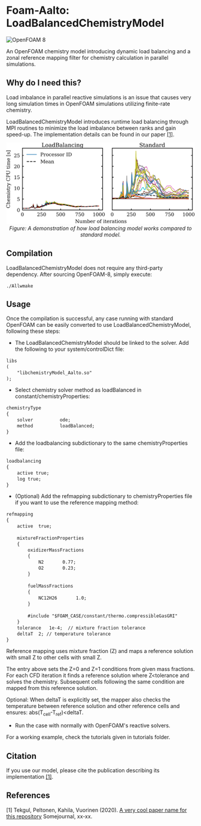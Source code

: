 # Foam-Aalto: LoadBalancedChemistryModel
![OpenFOAM 8](https://img.shields.io/badge/OpenFOAM-8-brightgreen)

An OpenFOAM chemistry model introducing dynamic load balancing and a zonal reference mapping
filter for chemistry calculation in parallel simulations.

## Why do I need this?

Load imbalance in parallel reactive simulations is an issue that causes very long
simulation times in OpenFOAM simulations utilizing finite-rate chemistry.

LoadBalancedChemistryModel introduces runtime load balancing through MPI routines
to minimize the load imbalance between ranks and gain speed-up. The implementation
details can be found in our paper [[1]](#1).



<p align="center">
    <img src="rankbased_solve.png" alt="drawing" width="600"/>
    <br>
    <em>Figure: A demonstration of how load balancing model works compared to standard model.</em>
</p>


## Compilation

LoadBalancedChemistryModel does not require any third-party dependency.
After sourcing OpenFOAM-8, simply execute:

```
./Allwmake
```

## Usage

Once the compilation is successful, any case running with standard OpenFOAM can be easily converted to
use LoadBalancedChemistryModel, following these steps:

* The LoadBalancedChemistryModel should be linked to the solver. Add the following to your system/controlDict file:

```
libs
(
    "libchemistryModel_Aalto.so" 
);
```

* Select chemistry solver method as loadBalanced in constant/chemistryProperties:

```
chemistryType
{
    solver          ode;
    method          loadBalanced;
}
```

* Add the loadbalancing subdictionary to the same chemistryProperties file:

```
loadbalancing
{
    active true;
    log	true;
}
```

* (Optional) Add the refmapping subdictionary to chemistryProperties file if you want to 
    use the reference mapping method:

```
refmapping
{
    active  true;
    
    mixtureFractionProperties
    {
        oxidizerMassFractions
        {
            N2       0.77;
            O2       0.23;
        }

        fuelMassFractions
        {
            NC12H26       1.0;
        }

        #include "$FOAM_CASE/constant/thermo.compressibleGasGRI"
    }
    tolerance	1e-4;  // mixture fraction tolerance
    deltaT	2; // temperature tolerance
}
```
Reference mapping uses mixture fraction (Z) and maps a reference solution
with small Z to other cells with small Z.

The entry above sets the Z=0 and Z=1 conditions from given mass fractions. For each
CFD iteration it finds a reference solution where Z<tolerance and solves the chemistry.
Subsequent cells following the same condition are mapped from this reference solution.

Optional: When deltaT is explicitly set, the mapper also checks the temperature
between reference solution and other reference cells and ensures:
abs(T<sub>cell</sub>-T<sub>ref</sub>)<deltaT.


* Run the case with normally with OpenFOAM's reactive solvers.

For a working example, check the tutorials given in tutorials folder.

## Citation

If you use our model, please cite the publication describing its implementation [[1]](#1). 

## References
<a id="1">[1]</a> 
Tekgul, Peltonen, Kahila, Vuorinen (2020). 
[A very cool paper name for this repository](https://www.youtube.com/watch?v=dQw4w9WgXcQ)
Somejournal, xx-xx.


